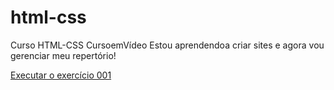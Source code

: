 # html-css
 
Curso HTML-CSS CursoemVídeo
Estou aprendendoa criar sites e agora vou gerenciar meu repertório!

<a href= https://mecmath.github.io/html-css/exercicios/ex001//index.h> Executar o exercício 001</a>
